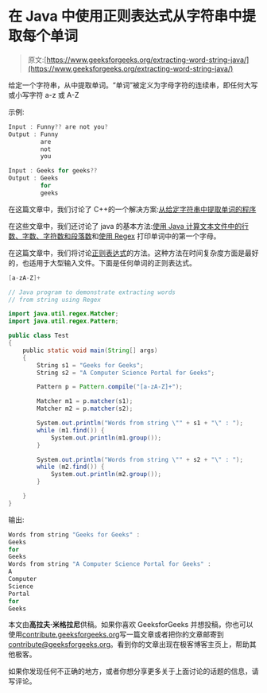 # 在 Java 中使用正则表达式从字符串中提取每个单词

> 原文:[https://www.geeksforgeeks.org/extracting-word-string-java/](https://www.geeksforgeeks.org/extracting-word-string-java/)

给定一个字符串，从中提取单词。“单词”被定义为字母字符的连续串，即任何大写或小写字符 a-z 或 A-Z

示例:

```java
Input : Funny?? are not you?
Output : Funny
         are
         not
         you

Input : Geeks for geeks?? 
Output : Geeks
         for
         geeks

```

在这篇文章中，我们讨论了 C++的一个解决方案:[从给定字符串中提取单词的程序](https://www.geeksforgeeks.org/program-extract-words-given-string/)

在这些文章中，我们还讨论了 java 的基本方法:[使用 Java 计算文本文件中的行数、字数、字符数和段落数](https://www.geeksforgeeks.org/counting-number-lines-words-characters-paragraphs-text-file-using-java/)和[使用 Regex](https://www.geeksforgeeks.org/print-first-letter-word-string-using-regex/) 打印单词中的第一个字母。

在这篇文章中，我们将讨论[正则表达式](https://www.geeksforgeeks.org/regular-expressions-in-java/)的方法。这种方法在时间复杂度方面是最好的，也适用于大型输入文件。下面是任何单词的正则表达式。

```java
[a-zA-Z]+

```

```java
// Java program to demonstrate extracting words
// from string using Regex

import java.util.regex.Matcher;
import java.util.regex.Pattern;

public class Test 
{
    public static void main(String[] args) 
    {
        String s1 = "Geeks for Geeks";
        String s2 = "A Computer Science Portal for Geeks";

        Pattern p = Pattern.compile("[a-zA-Z]+");

        Matcher m1 = p.matcher(s1);
        Matcher m2 = p.matcher(s2);

        System.out.println("Words from string \"" + s1 + "\" : ");
        while (m1.find()) {
            System.out.println(m1.group());
        }

        System.out.println("Words from string \"" + s2 + "\" : ");
        while (m2.find()) {
            System.out.println(m2.group());
        }

    }
}
```

输出:

```java
Words from string "Geeks for Geeks" : 
Geeks
for
Geeks
Words from string "A Computer Science Portal for Geeks" : 
A
Computer
Science
Portal
for
Geeks

```

本文由**高拉夫·米格拉尼**供稿。如果你喜欢 GeeksforGeeks 并想投稿，你也可以使用[contribute.geeksforgeeks.org](http://www.contribute.geeksforgeeks.org)写一篇文章或者把你的文章邮寄到 contribute@geeksforgeeks.org。看到你的文章出现在极客博客主页上，帮助其他极客。

如果你发现任何不正确的地方，或者你想分享更多关于上面讨论的话题的信息，请写评论。